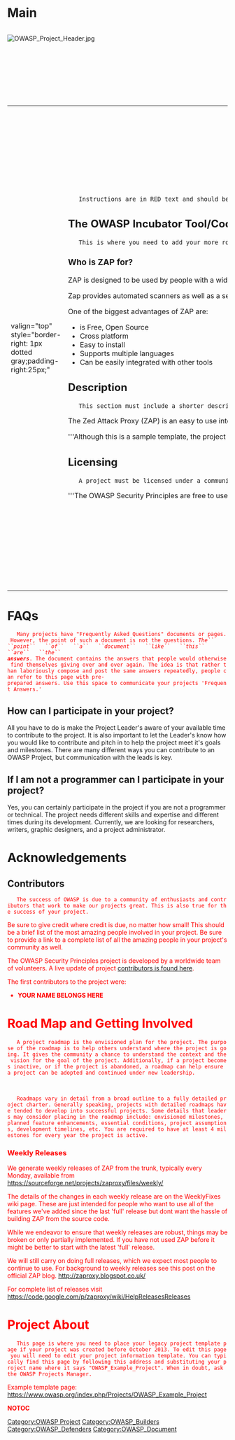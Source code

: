# Main

<div style="width:100%;height:160px;border:0,margin:0;overflow: hidden;">

![OWASP_Project_Header.jpg](OWASP_Project_Header.jpg
"OWASP_Project_Header.jpg")

</div>

<table>
<tbody>
<tr class="odd">
<td><p>valign="top" style="border-right: 1px dotted gray;padding-right:25px;"</p></td>
<td><p><span style="color:#ff0000"></p>
<p><code>   Instructions are in RED text and should be removed from your document by deleting the text with the span tags. This document is intended to serve as an example of what is required of an OWASP project wiki page. The text in red serves as instructions, while the text in black serves as an example. Text in black is expected to be replaced entirely with information specific to your OWASP project.</code></p>
<p></span></p>
<h2 id="the_owasp_incubator_toolcode_example">The OWASP Incubator Tool/Code Example</h2>
<p><span style="color:#ff0000"></p>
<p><code>   This is where you need to add your more robust project description. A project description should outline the purpose of the project, and the value it provides to application security. Ideally, project descriptions should be written in such a way that there is no question what value the project provides to the software security community. This section will be seen and used in various places within the Projects Portal. Poorly written project descriptions therefore detract from a project’s visibility, and project leaders should ensure that the description is meaningful.</code></p>
<p></span></p>
<h3 id="who_is_zap_for">Who is ZAP for?</h3>
<p>ZAP is designed to be used by people with a wide range of security experience and as such is ideal for developers and functional testers who are new to penetration testing. Also, if you are just beginning to learn about security, ZAP is a great tool that allows you to understand much better how these attacks works and affect web applications.</p>
<p>Zap provides automated scanners as well as a set of tools that allow you to find security vulnerabilities manually.</p>
<p>One of the biggest advantages of ZAP are:</p>
<ul>
<li>is Free, Open Source</li>
<li>Cross platform</li>
<li>Easy to install</li>
<li>Supports multiple languages</li>
<li>Can be easily integrated with other tools</li>
</ul>
<h2 id="description">Description</h2>
<p><span style="color:#ff0000"></p>
<p><code>   This section must include a shorter description of what the project is, why the project was started, and what security issue is being helped by the project deliverable. This description will be used to promote the project so make sure the description represents your project in the best way possible. </code></p>
<p></span></p>
<p>The Zed Attack Proxy (ZAP) is an easy to use integrated penetration testing tool for finding vulnerabilities in web applications. It is designed to be used by people with a wide range of security experience and as such is ideal for developers and functional testers who are new to penetration testing. ZAP provides automated scanners as well as a set of tools that allow you to find security vulnerabilities manually.</p>
<p>'''Although this is a sample template, the project is real! <a href="https://www.owasp.org/index.php/OWASP_Zed_Attack_Proxy_Project">Please contribute to this project.</a> '''</p>
<h2 id="licensing">Licensing</h2>
<p><span style="color:#ff0000"></p>
<p><code>   A project must be licensed under a community friendly or open source license.  For more information on OWASP recommended licenses, please see </code><a href="https://www.owasp.org/index.php/OWASP_Licenses"><code>OWASP</code><code> </code><code>Licenses</code></a><code>. While OWASP does not promote any particular license over another, the vast majority of projects have chosen a Creative Commons license variant for documentation projects, or a GNU General Public License variant for tools and code projects.</code></p>
<p></span></p>
<p>'''The OWASP Security Principles are free to use. In fact it is encouraged</p></td>
<td><p>! '' Additionally, I also encourage you to contribute back to the project. I have no monopoly on this knowledge; however, we all have pieces of this knowledge from our experience. Let's begin by putting our individual pieces together to make something great. Great things happen when people work together.</p>
<p>The OWASP ZAP is licensed under the <a href="http://www.apache.org/licenses/LICENSE-2.0">Apache License, Version 2.0</a></p>
<h2 id="presentation">Presentation</h2>
<p><span style="color:#ff0000"></p>
<p><code>   This is where you can link to slide presentations related to your project. </code></p>
<p></span></p>
<p>For a quick overview of ZAP and to see some of the more advanced ZAP features see these tutorial videos on YouTube:</p>
<table>
<tbody>
<tr class="odd">
<td><p><a href="https://www.youtube.com/watch?v=eH0RBI0nmww">YouTube Video</a></p></td>
<td><p><a href="https://www.youtube.com/watch?v=Ofmp-haNI7s">YouTube Video</a></p></td>
</tr>
</tbody>
</table>
<h2 id="project_leader">Project Leader</h2>
<p><span style="color:#ff0000"></p>
<p><code>   A project leader is the individual who decides to lead the project throughout its lifecycle. The project leader is responsible for communicating the project’s progress to the OWASP Foundation, and he/she is ultimately responsible for the project’s deliverables. The project leader must provide OWASP with his/her real name and contact e-mail address for his/her project application to be accepted, as OWASP prides itself on the openness of its products, operations, and members.</code></p>
<p></span></p>
<p>Simon Bennetts</p>
<h2 id="related_projects">Related Projects</h2>
<p><span style="color:#ff0000"></p>
<p><code>   This is where you can link to other OWASP Projects that are similar to yours. </code></p>
<p></span></p>
<h3 id="are_you_new_to_web_security_vulnerabilities">Are you new to web security vulnerabilities?</h3>
<p>Understanding what are the most critical web application security risks is necessary to comprehend how to use and work with ZAP. There are many resources available if your are looking for information about the most common security risks. One of the most dangerous and common attacks is Injection Flaws,which allows an attacker to relay malicious code through the Web app to another systems within the network. ZAP has different features that allows you to test and find out if your Web application has these kind of flaws. We strongly recommend newbies the following resources:</p>
<ul>
<li><a href="https://www.owasp.org/index.php/Category:OWASP_Top_Ten_Project#tab=OWASP_Top_10_for_2013">OWASP TOP 10</a></li>
<li><a href="http://cwe.mitre.org/top25/">SANS TOP 25</a></li>
<li><a href="http://cybersecurity.ieee.org/center-for-secure-design/avoiding-the-top-10-security-flaws.html">IEEE TOP 10 Security Flaws</a></li>
</ul>
<h2 id="openhub">Openhub</h2>
<ul>
<li><a href="https://www.openhub.net/orgs/OWASP">OWASP Project Openhub</a></li>
</ul></td>
<td><p>valign="top" style="padding-left:25px;width:200px;"</p></td>
<td><h2 id="quick_download">Quick Download</h2>
<p><span style="color:#ff0000"></p>
<p><code>   This is where you can link to your install files.</code></p>
<p></span></p>
<p><strong>ZAP 2.3.1 is now available! Download it here:</strong></p>
<figure>
<img src="ZAP-Download.png" title="ZAP-Download.png" alt="ZAP-Download.png" /><figcaption>ZAP-Download.png</figcaption>
</figure>
<h2 id="review_this_project">Review this project</h2>
<p><span style="color:#ff0000"></p>
<p><code>   A link to Openhub review project URL</code></p>
<p></span></p>
<p>Please help us improve, <a href="https://www.openhub.net/p/zaproxy/reviews/new">Review this project</a></p>
<h2 id="repository">Repository</h2>
<p><span style="color:#ff0000"></p>
<p><code>   This is where you can link to your Open Repository URL such as Github or Google code.</code></p>
<p></span></p>
<h2 id="news_and_events">News and Events</h2>
<p><span style="color:#ff0000"></p>
<p><code>   This is where you can link to press your project has been a part of. Appropriate press includes: Project Leader interviews, articles written about your project, and videos about your project. </code></p>
<p></span></p>
<ul>
<li>[20 Nov 2013] News 2</li>
<li>[30 Sep 2013] News 1</li>
</ul>
<h2 id="classifications">Classifications</h2>
<p><span style="color:#ff0000"></p>
<p><code>   Here is where you can let the community know what project stage your project is currently in, whether the project is a builder, breaker, or defender project, and what type of project you are running. </code></p>
<p></span></p>
<table>
<tbody>
<tr class="odd">
<td><p>align="center" valign="top" width="50%" rowspan="2"</p></td>
<td><figure>
<img src="New_projects.png" title="New_projects.png" alt="New_projects.png" width="100" /><figcaption>New_projects.png</figcaption>
</figure></td>
<td><p>align="center" valign="top" width="50%"</p></td>
<td><figure>
<img src="Owasp-breakers-small.png" title="Owasp-breakers-small.png" alt="Owasp-breakers-small.png" /><figcaption>Owasp-breakers-small.png</figcaption>
</figure></td>
</tr>
<tr class="even">
<td><p>align="center" valign="top" width="50%"</p></td>
<td><figure>
<img src="Owasp-defenders-small.png" title="Owasp-defenders-small.png" alt="Owasp-defenders-small.png" /><figcaption>Owasp-defenders-small.png</figcaption>
</figure></td>
<td></td>
<td></td>
</tr>
<tr class="odd">
<td><p>colspan="2" align="center"</p></td>
<td><figure>
<img src="Project_Type_Files_TOOL.jpg" title="Project_Type_Files_TOOL.jpg" alt="Project_Type_Files_TOOL.jpg" /><figcaption>Project_Type_Files_TOOL.jpg</figcaption>
</figure></td>
<td></td>
<td></td>
</tr>
<tr class="even">
<td><p>colspan="2" align="center"</p></td>
<td><figure>
<img src="Project_Type_Files_CODE.jpg" title="Project_Type_Files_CODE.jpg" alt="Project_Type_Files_CODE.jpg" /><figcaption>Project_Type_Files_CODE.jpg</figcaption>
</figure></td>
<td></td>
<td></td>
</tr>
</tbody>
</table></td>
</tr>
</tbody>
</table>

# FAQs

<span style="color:#ff0000">

`   Many projects have "Frequently Asked Questions" documents or pages. However, the point of such a document is not the questions. `*`The``
 ``point``   ``of``   ``a``   ``document``   ``like``   ``this``
 ``are``   ``the``
 `**`answers`***`. The document contains the answers that people would otherwise find themselves giving over and over again. The idea is that rather than laboriously compose and post the same answers repeatedly, people can refer to this page with pre-prepared answers. Use this space to communicate your projects 'Frequent Answers.'`

</span>

## How can I participate in your project?

All you have to do is make the Project Leader's aware of your available
time to contribute to the project. It is also important to let the
Leader's know how you would like to contribute and pitch in to help the
project meet it's goals and milestones. There are many different ways
you can contribute to an OWASP Project, but communication with the leads
is key.

## If I am not a programmer can I participate in your project?

Yes, you can certainly participate in the project if you are not a
programmer or technical. The project needs different skills and
expertise and different times during its development. Currently, we are
looking for researchers, writers, graphic designers, and a project
administrator.

# Acknowledgements

## Contributors

<span style="color:#ff0000">

`   The success of OWASP is due to a community of enthusiasts and contributors that work to make our projects great. This is also true for the success of your project. `

Be sure to give credit where credit is due, no matter how small\! This
should be a brief list of the most amazing people involved in your
project. Be sure to provide a link to a complete list of all the amazing
people in your project's community as well. </span>

The OWASP Security Principles project is developed by a worldwide team
of volunteers. A live update of project [contributors is found
here](https://github.com/OWASP/Security-Principles/graphs/contributors).

The first contributors to the project were:

  - **YOUR NAME BELONGS HERE**

# Road Map and Getting Involved

<span style="color:#ff0000">

`   A project roadmap is the envisioned plan for the project. The purpose of the roadmap is to help others understand where the project is going. It gives the community a chance to understand the context and the vision for the goal of the project. Additionally, if a project becomes inactive, or if the project is abandoned, a roadmap can help ensure a project can be adopted and continued under new leadership.`

</span> 

<span style="color:#ff0000">

`   Roadmaps vary in detail from a broad outline to a fully detailed project charter. Generally speaking, projects with detailed roadmaps have tended to develop into successful projects. Some details that leaders may consider placing in the roadmap include: envisioned milestones, planned feature enhancements, essential conditions, project assumptions, development timelines, etc. You are required to have at least 4 milestones for every year the project is active. `

</span>

### Weekly Releases

We generate weekly releases of ZAP from the trunk, typically every
Monday, available from
<https://sourceforge.net/projects/zaproxy/files/weekly/>

The details of the changes in each weekly release are on the WeeklyFixes
wiki page. These are just intended for people who want to use all of the
features we've added since the last 'full' release but dont want the
hassle of building ZAP from the source code.

While we endeavor to ensure that weekly releases are robust, things may
be broken or only partially implemented. If you have not used ZAP before
it might be better to start with the latest 'full' release.

We will still carry on doing full releases, which we expect most people
to continue to use. For background to weekly releases see this post on
the official ZAP blog. <http://zaproxy.blogspot.co.uk/>

For complete list of releases visit
<https://code.google.com/p/zaproxy/wiki/HelpReleasesReleases>

# Project About

<span style="color:#ff0000">

`   This page is where you need to place your legacy project template page if your project was created before October 2013. To edit this page you will need to edit your project information template. You can typically find this page by following this address and substituting your project name where it says "OWASP_Example_Project". When in doubt, ask the OWASP Projects Manager. `

Example template page:
<https://www.owasp.org/index.php/Projects/OWASP_Example_Project> </span>

__NOTOC__ <headertabs />

[Category:OWASP Project](Category:OWASP_Project "wikilink")
[Category:OWASP_Builders](Category:OWASP_Builders "wikilink")
[Category:OWASP_Defenders](Category:OWASP_Defenders "wikilink")
[Category:OWASP_Document](Category:OWASP_Document "wikilink")